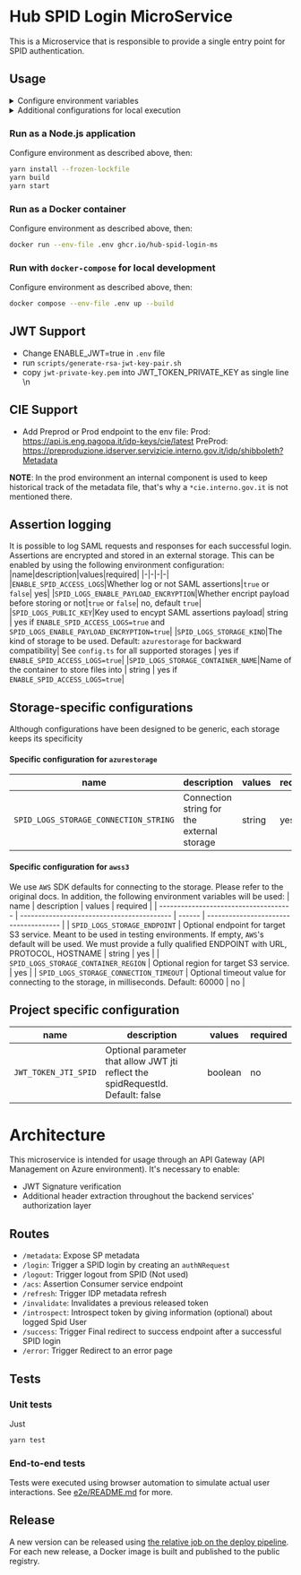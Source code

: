 # Hub SPID Login MicroService

This is a Microservice that is responsible to provide a single entry point for SPID authentication.

## Usage

<details>
  <summary>Configure environment variables</summary>
  
  * Copy `.env.example` into `.env`
  * Execute `scripts/make-certs.sh`
  * Fill environment variables with your own configuration
  * Fill METADATA_PUBLIC_CERT with content of certs/cert.pem (generated by make-certs.sh)
  * Fill METADATA_PRIVATE_CERT with content of certs/key.pem (generated by make-certs.sh)
  * Take care and set the same value for SP `SERVER_PORT` and the metadata endpoint port registered in `spid-testenv2` config yaml
  * add a row to hosts file `127.0.0.1 spid-testenv2`
  - build the project by running `yarn build`
  - Run `docker compose --env-file .env up --build` or `yarn docker:start`
  - Call Endpoint to refresh IDP metadata e.g. `curl -L -X GET 'http://localhost:9090/refresh'`
</details>

<details>
  <summary>Additional configurations for local execution</summary>
  
  * Add a row to hosts file `127.0.0.1 spid-testenv2`
  * Once the app is running, call Endpoint to refresh IDP metadata e.g. `curl -L -X GET 'http://localhost:9090/refresh'`
</details>


### Run as a Node.js application
Configure environment as described above, then:

```sh
yarn install --frozen-lockfile
yarn build
yarn start
```

### Run as a Docker container
Configure environment as described above, then:

```sh
docker run --env-file .env ghcr.io/hub-spid-login-ms
```

### Run with `docker-compose` for local development
Configure environment as described above, then:

```sh
docker compose --env-file .env up --build
```

## JWT Support

- Change ENABLE_JWT=true in `.env` file
- run `scripts/generate-rsa-jwt-key-pair.sh`
- copy `jwt-private-key.pem` into JWT_TOKEN_PRIVATE_KEY as single line \n

## CIE Support

- Add Preprod or Prod endpoint to the env file:
  Prod: https://api.is.eng.pagopa.it/idp-keys/cie/latest
  PreProd: https://preproduzione.idserver.servizicie.interno.gov.it/idp/shibboleth?Metadata

**NOTE**: In the prod environment an internal component is used to keep historical track of the metadata file, that's why a `*cie.interno.gov.it` is not mentioned there. 

## Assertion logging

It is possible to log SAML requests and responses for each successful login. Assertions are encrypted and stored in an external storage. This can be enabled by using the following environment configuration:
|name|description|values|required|
|-|-|-|-|
|`ENABLE_SPID_ACCESS_LOGS`|Whether log or not SAML assertions|`true` or `false`| yes|
|`SPID_LOGS_ENABLE_PAYLOAD_ENCRYPTION`|Whether encript payload before storing or not|`true` or `false`| no, default `true`|
|`SPID_LOGS_PUBLIC_KEY`|Key used to encypt SAML assertions payload| string | yes if `ENABLE_SPID_ACCESS_LOGS=true` and `SPID_LOGS_ENABLE_PAYLOAD_ENCRYPTION=true`|
|`SPID_LOGS_STORAGE_KIND`|The kind of storage to be used. Default: `azurestorage` for backward compatibility| See `config.ts` for all supported storages | yes if `ENABLE_SPID_ACCESS_LOGS=true`|
|`SPID_LOGS_STORAGE_CONTAINER_NAME`|Name of the container to store files into | string | yes if `ENABLE_SPID_ACCESS_LOGS=true`|

## Storage-specific configurations

Although configurations have been designed to be generic, each storage keeps its specificity

#### Specific configuration for `azurestorage`

| name                                 | description                                | values | required |
| -------------------------------------| ------------------------------------------ | ------ | -------- |
| `SPID_LOGS_STORAGE_CONNECTION_STRING` | Connection string for the external storage | string | yes      |

#### Specific configuration for `awss3`

We use `AWS` SDK defaults for connecting to the storage. Please refer to the original docs. In addition, the following environment variables will be used:
| name | description | values | required |
| ------------------------------------- | ------------------------------------------ | ------ | ------------------------------------- |
| `SPID_LOGS_STORAGE_ENDPOINT` | Optional endpoint for target S3 service. Meant to be used in testing environments. If empty, `AWS`'s default will be used. We must provide a fully qualified ENDPOINT with URL, PROTOCOL, HOSTNAME | string | yes |
| `SPID_LOGS_STORAGE_CONTAINER_REGION` | Optional region for target S3 service. | yes |
| `SPID_LOGS_STORAGE_CONNECTION_TIMEOUT` | Optional timeout value for connecting to the storage, in milliseconds. Default: 60000  | no |

## Project specific configuration
| name                 | description                                                | values  | required |
|----------------------|------------------------------------------------------------|---------|----------|
| `JWT_TOKEN_JTI_SPID` | Optional parameter that allow JWT jti reflect the spidRequestId. Default: false | boolean | no       |

# Architecture

This microservice is intended for usage through an API Gateway (API Management on Azure environment). It's necessary to enable:

- JWT Signature verification
- Additional header extraction throughout the backend services' authorization layer

## Routes

- `/metadata`: Expose SP metadata
- `/login`: Trigger a SPID login by creating an `authNRequest`
- `/logout`: Trigger logout from SPID (Not used)
- `/acs`: Assertion Consumer service endpoint
- `/refresh`: Trigger IDP metadata refresh
- `/invalidate`: Invalidates a previous released token
- `/introspect`: Introspect token by giving information (optional) about logged Spid User
- `/success`: Trigger Final redirect to success endpoint after a successful SPID login
- `/error`: Trigger Redirect to an error page

## Tests

### Unit tests

Just

```sh
yarn test
```

### End-to-end tests
Tests were executed using browser automation to simulate actual user interactions. See [e2e/README.md](e2e/README.md) for more.

## Release
A new version can be released using [the relative job on the deploy pipeline](https://github.com/pagopa/hub-spid-login-ms/blob/022f2f0fbfb6aed44996ec888db66ff0b6febd7c/.devops/deploy-pipelines.yml#L62). For each new release, a Docker image is built and published to the public registry.
